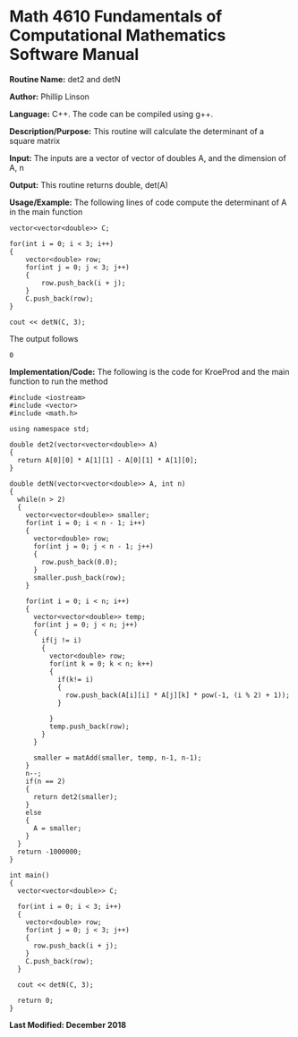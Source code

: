 # Math 4610 Fundamentals of Computational Mathematics Software Manual

**Routine Name:**           det2 and detN

**Author:** Phillip Linson

**Language:** C++. The code can be compiled using g++.

**Description/Purpose:** This routine will calculate the determinant of a square matrix

**Input:** The inputs are a vector of vector of doubles A, and the dimension of A, n

**Output:** This routine returns double, det(A)

**Usage/Example:** The following lines of code compute the determinant of A in the main function

	vector<vector<double>> C;
	
	for(int i = 0; i < 3; i++)
	{
		vector<double> row;
		for(int j = 0; j < 3; j++)
		{
			row.push_back(i + j);
		}
		C.push_back(row);
	}
	
	cout << detN(C, 3);
	
The output follows

    0

**Implementation/Code:** The following is the code for KroeProd and the main function to run the method

    #include <iostream>
    #include <vector>
    #include <math.h>

    using namespace std;

    double det2(vector<vector<double>> A)
    {
      return A[0][0] * A[1][1] - A[0][1] * A[1][0];
    }

    double detN(vector<vector<double>> A, int n)
    {
      while(n > 2)
      {
        vector<vector<double>> smaller;
        for(int i = 0; i < n - 1; i++)
        {
          vector<double> row;
          for(int j = 0; j < n - 1; j++)
          {
            row.push_back(0.0);
          }
          smaller.push_back(row);
        }

        for(int i = 0; i < n; i++)
        {
          vector<vector<double>> temp;
          for(int j = 0; j < n; j++)
          {
            if(j != i)
            {
              vector<double> row;
              for(int k = 0; k < n; k++)
              {
                if(k!= i)
                {
                  row.push_back(A[i][i] * A[j][k] * pow(-1, (i % 2) + 1));
                }

              }
              temp.push_back(row);
            }
          }

          smaller = matAdd(smaller, temp, n-1, n-1);
        }
        n--;
        if(n == 2)
        {
          return det2(smaller);	
        }
        else
        {
          A = smaller;
        }
      }
      return -1000000;
    }

    int main()
    {
      vector<vector<double>> C;

      for(int i = 0; i < 3; i++)
      {
        vector<double> row;
        for(int j = 0; j < 3; j++)
        {
          row.push_back(i + j);
        }
        C.push_back(row);
      }

      cout << detN(C, 3);

      return 0;
    }

**Last Modified: December 2018**
